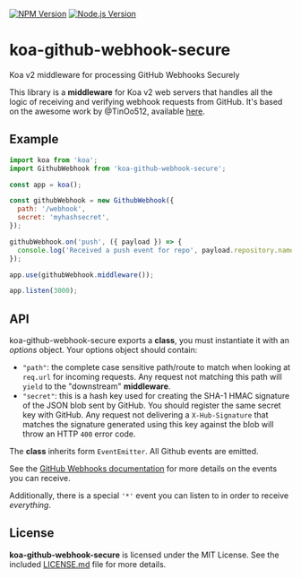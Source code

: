 [![NPM Version][npm-image]][npm-url]
[![Node.js Version][node-version-image]][node-version-url]

<!-- [![Build status][travis-image]][travis-url] -->

# koa-github-webhook-secure

Koa v2 middleware for processing GitHub Webhooks Securely

This library is a **middleware** for Koa v2 web servers that handles all the logic of receiving and verifying webhook requests from GitHub.
It's based on the awesome work by @TinOo512, available [here](https://github.com/TinOo512/koa-github-webhook-handler).

## Example

```js
import koa from 'koa';
import GithubWebhook from 'koa-github-webhook-secure';

const app = koa();

const githubWebhook = new GithubWebhook({
  path: '/webhook',
  secret: 'myhashsecret',
});

githubWebhook.on('push', ({ payload }) => {
  console.log('Received a push event for repo', payload.repository.name, '-', payload.ref);
});

app.use(githubWebhook.middleware());

app.listen(3000);
```

## API

koa-github-webhook-secure exports a **class**, you must instantiate it with an _options_ object.
Your options object should contain:

- `"path"`: the complete case sensitive path/route to match when looking at `req.url` for incoming requests.
  Any request not matching this path will `yield` to the "downstream" **middleware**.
- `"secret"`: this is a hash key used for creating the SHA-1 HMAC signature of the JSON blob sent by GitHub.
  You should register the same secret key with GitHub.
  Any request not delivering a `X-Hub-Signature` that matches the signature generated using this key against the blob will throw an HTTP `400` error code.

The **class** inherits form `EventEmitter`.
All Github events are emitted.

See the [GitHub Webhooks documentation](https://developer.github.com/webhooks/) for more details on the events you can receive.

Additionally, there is a special `'*'` event you can listen to in order to receive _everything_.

## License

**koa-github-webhook-secure** is licensed under the MIT License.
See the included [LICENSE.md](./LICENSE.md) file for more details.

[npm-image]: https://img.shields.io/npm/v/koa-github-webhook-secure.svg
[npm-url]: https://npmjs.org/package/koa-github-webhook-secure
[node-version-image]: https://img.shields.io/node/v/koa-github-webhook-secure.svg
[node-version-url]: http://nodejs.org/download/

<!--
[travis-image]: https://img.shields.io/travis/cinderblock/koa-github-webhook-secure/master.svg
[travis-url]: https://travis-ci.org/cinderblock/koa-github-webhook-secure
-->
